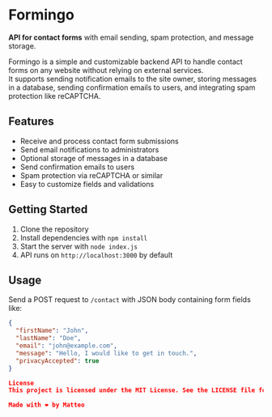 # Formingo

**API for contact forms** with email sending, spam protection, and message storage.

Formingo is a simple and customizable backend API to handle contact forms on any website without relying on external services.  
It supports sending notification emails to the site owner, storing messages in a database, sending confirmation emails to users, and integrating spam protection like reCAPTCHA.

## Features

- Receive and process contact form submissions  
- Send email notifications to administrators  
- Optional storage of messages in a database  
- Send confirmation emails to users  
- Spam protection via reCAPTCHA or similar  
- Easy to customize fields and validations  

## Getting Started

1. Clone the repository  
2. Install dependencies with `npm install`  
3. Start the server with `node index.js`  
4. API runs on `http://localhost:3000` by default  

## Usage

Send a POST request to `/contact` with JSON body containing form fields like:

```json
{
  "firstName": "John",
  "lastName": "Doe",
  "email": "john@example.com",
  "message": "Hello, I would like to get in touch.",
  "privacyAccepted": true
}

License
This project is licensed under the MIT License. See the LICENSE file for details.

Made with ❤️ by Matteo
